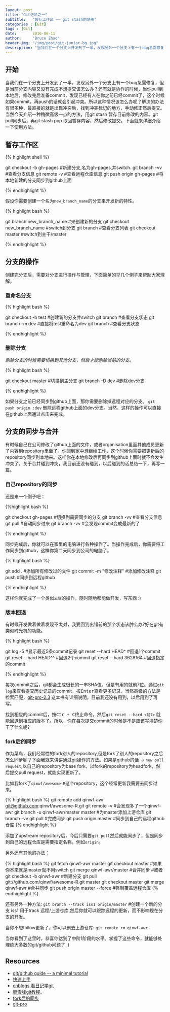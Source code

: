 ```yaml
---
layout: post
title: "Git进阶之一"
subtitle:   "暂存工作区 —— git stash的使用"
categories : [Git]
tags : [Git]
date:       2016-06-11
author:     "Bruce Zhao"
header-img: "/img/post/git-junior-bg.jpg"
description: "当我们在一个分支上开发到了一半，发现另外一个分支上有一个bug急需修复，但是当前分支内容又没有完成不想提交该怎么办？还有就是协作的时候，当你pull到本地后，修改完后准备commit，发现已经有人在你之前已经commit了，这个时候如果commit，再push的话就会引起冲突。所以这种情况该怎么办呢？"
---
```



## 开始

当我们在一个分支上开发到了一半，发现另外一个分支上有一个bug急需修复，但是当前分支内容又没有完成不想提交该怎么办？还有就是协作的时候，当你pull到本地后，修改完后准备commit，发现已经有人在你之前已经commit了，这个时候如果commit，再push的话就会引起冲突。所以这种情况该怎么办呢？解决的办法有很多种，最直接的就是出现冲突后，找到冲突标记的地方，手动修正然后提交。当然今天介绍一种稍微高级一点的方法，用git stash 暂存目前修改的内容。git pull同步后，再git stash pop 取回暂存内容，然后修改提交。下面就来详细介绍一下使用方法。


## 暂存工作区


{% highlight shell %}

git checkout -b gh-pages	#新建分支,名为gh-pages,并switch.
git branch -vv			#查看分支信息
git remote -v			#查看远程仓库信息
git push origin gh-pages	#将本地新建的分支同步到github上面

{% endhighlight %}

假设你需要创建一个名为`new_branch_name`的分支来开发新的特性。

{% highlight bash %}

git branch new_branch_name	#来创建新的分支
git checkout new_branch_name	#switch到分支
git branch 			#查看分支列表
git checkout master 		#switch到主干/master

{% endhighlight %}



## 分支的操作

创建完分支后，需要对分支进行操作与管理，下面简单的举几个例子来帮助大家理解。

### 重命名分支

{% highlight bash %}

git checkout -b test 		#创建新的分支并switch
git branch     			#查看分支状态
git branch -m dev		#直接将test重命名为dev
git branch			#查看分支状态

{% endhighlight %}

### 删除分支

*删除分支的时候需要切换到其他分支，然后才能删除当前的分支。*

{% highlight bash %}

git checkout master			#切换到主分支
git branch -D dev			#删除dev分支

{% endhighlight %}

如果分支之前已经同步到github上面，那你需要删除掉远程对应的分支。
`git push origin :dev` 删除远程github上面的dev分支。当然，这样的操作可以直接在github上面通过点击来完成。

## 分支的同步与合并

有时候自己在公司修改了github上面的文件，或者organisation里面其他成员更新了内容到repository里面了，你回到家中想继续工作，这个时候你需要把更新后的repository同步到本地来。这样你在本地修改后再同步到github上面时就不会发生冲突了。关于合并碰到冲突，我目前还没有碰到，以后碰到的话总结一下，再写一篇。

### 自己repository的同步

还是来一个例子吧：

{%highlight bash %}

git checkout gh-pages		#切换到需要同步的分支
git branch -vv 			#查看分支信息
git pull 			#自动同步过来
git branch -vv			#会发现commit变成最新的了

{% endhighlight %}

同步完成后，你就可以在家里的电脑进行各种操作了。当操作完成后，你需要将工作同步到github，这样你第二天同步到公司的电脑了。

{% highlight bash %}

git add .			#添加所有修改过的文件
git commit -m "修改注释" 	#添加修改注释
git push 			#同步到远程github

{% endhighlight %}

这样你就完成了一个类似`云端`的操作，随时随地都能做开发，写东西 :)

### 版本回退

有时候开发做着做着发现不太对，我要回到出错前的那个状态该肿么办?好在git有类似时光机的功能。

{% highlight bash %}

git log -5			#显示最近5条commit记录
git reset --hard HEAD^		#回退1个commit
git reset --hard HEAD^^		#回退2个commit
git reset --hard 3628164	#回退指定的commit

{% endhighlight %}

每次commit之后，git都会生成很长的一串SHA值，但是有用的就前7位。通过`git log`来查看提交历史记录的commit，按<kbd>Enter</kbd>查看更多记录，当然高级的方法是检索匹配，[git-pro-2.3](https://git-scm.com/book/zh/v2/Git-%E5%9F%BA%E7%A1%80-%E6%9F%A5%E7%9C%8B%E6%8F%90%E4%BA%A4%E5%8E%86%E5%8F%B2) 这本书有详细说明。目前我还没有用到，以后用到了再写。

找到相应的commit后，按<kbd>Ctr + C</kbd>终止命令。然后`git reset --hard <前7>` 就能回退到相应的版本了。所以，你在每次提交commit的时候是不是应该写清楚你干了什么呢?

### fork后的同步

作为菜鸟，我们经常性的fork别人的repository,但是fork了别人的repository之后怎么同步呢？下面我就来讲讲通过git操作的方法。如果是github的话 -> `new pull request`,以自己的repository为base fork，以fork的repository为headfork，然后提交pull request，就能实现更新了。

比如我fork了`qinwf/awesome-R`这个repository，这个经常更新我需要去同步过来。

{% highlight bash %}
git remote add qinwf-awr git@github.com:qinwf/awesome-R.git
git remote -v						#会发现多了一个qinwf-awr
git branch -u qinwf-awr/master master 			#为master添加上游仓库 
git branch -vv
git pull 						#完成同步
git push origin master					#同步到自己的远程github仓库
{% endhighlight %}

添加了upstream repository后，今后只需要`git pull`然后就能同步了，但是同步到自己的远程仓库是需要指定名称，例如`origin`。

另外还有其他的办法：

{% highlight bash %}
git fetch qinwf-awr	master
git checkout master 			#如果你本来就是master就不用switch
git merge qinwf-awr/master		#合并同步
#或者
git checkout -b qinwf-awr 		#新建分支
git pull git://github.com/qinwf/awesome-R.git master
git checkout master
git merge qinwf-awr			#合并同步
git push origin master --force		#强制覆盖远程仓库
{% endhighlight %}

还有另外一种方法: `git branch --track iss1 origin/master`  #创建一个新的分支 iss1 用于track 远程/上游仓库,然后你就可以跟踪远程的更新，而不影响现在分支的开发。

当你不想follow更新了，你可以删去上游仓库: `git remote rm qinwf-awr` .

当你看到了这里时，恭喜你达到了中阶1阶段的水平。掌握了这些命令，就能够处理绝大多数的git/github问题了 :)

## Resources

- [git/github guide -- a minimal tutorial](http://kbroman.org/github_tutorial/)
- [快速上手](http://rogerdudler.github.io/git-guide/index.zh.html)
- [cnblogs](http://www.cnblogs.com/fengyv/archive/2014/06/16/3791588.html).[看日记学git](http://roclinux.cn/?p=213)
- [廖雪峰git教程](http://www.liaoxuefeng.com/wiki/0013739516305929606dd18361248578c67b8067c8c017b000)。
- [fork后的同步](https://github.com/hadley/ggplot2/wiki/Developing-ggplot2-using-github)
- [git-pro](https://git-scm.com/book/zh/v2)
